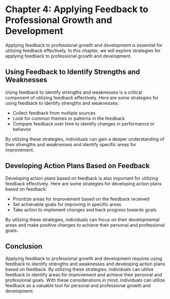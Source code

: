 Chapter 4: Applying Feedback to Professional Growth and Development
===================================================================

Applying feedback to professional growth and development is essential for utilizing feedback effectively. In this chapter, we will explore strategies for applying feedback to professional growth and development.

Using Feedback to Identify Strengths and Weaknesses
---------------------------------------------------

Using feedback to identify strengths and weaknesses is a critical component of utilizing feedback effectively. Here are some strategies for using feedback to identify strengths and weaknesses:

* Collect feedback from multiple sources
* Look for common themes or patterns in the feedback
* Compare feedback over time to identify changes in performance or behavior

By utilizing these strategies, individuals can gain a deeper understanding of their strengths and weaknesses and identify specific areas for improvement.

Developing Action Plans Based on Feedback
-----------------------------------------

Developing action plans based on feedback is also important for utilizing feedback effectively. Here are some strategies for developing action plans based on feedback:

* Prioritize areas for improvement based on the feedback received
* Set achievable goals for improving in specific areas
* Take action to implement changes and track progress towards goals

By utilizing these strategies, individuals can focus on their developmental areas and make positive changes to achieve their personal and professional goals.

Conclusion
----------

Applying feedback to professional growth and development requires using feedback to identify strengths and weaknesses and developing action plans based on feedback. By utilizing these strategies, individuals can utilize feedback to identify areas for improvement and achieve their personal and professional goals. With these considerations in mind, individuals can utilize feedback as a valuable tool for personal and professional growth and development.

